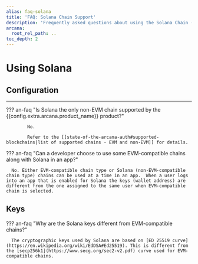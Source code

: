```yaml
---
alias: faq-solana
title: 'FAQ: Solana Chain Support'
description: 'Frequently asked questions about using the Solana Chain (non-EVM) in an app integrated with the Arcana Auth SDK.'
arcana:
  root_rel_path: ..
toc_depth: 2
---
```


# Using Solana

## Configuration

---

??? an-faq "Is Solana the only non-EVM chain supported by the {{config.extra.arcana.product_name}} product?"

            No.
      
            Refer to the [[state-of-the-arcana-auth#supported-blockchains|list of supported chains - EVM and non-EVM]] for details.

??? an-faq "Can a developer choose to use some EVM-compatible chains along with Solana in an app?"

      No. Either EVM-compatible chain type or Solana (non-EVM-compatible chain type) chains can be used at a time in an app.  When a user logs into an app that is enabled for Solana the keys (wallet address) are different from the one assigned to the same user when EVM-compatible chain is selected.

## Keys

??? an-faq "Why are the Solana keys different from EVM-compatible chains?"

      The cryptographic keys used by Solana are based on [ED 25519 curve](https://en.wikipedia.org/wiki/EdDSA#Ed25519). This is different from the [secp256k1](https://www.secg.org/sec2-v2.pdf) curve used for EVM-compatible chains.